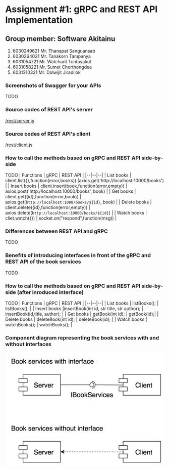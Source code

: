 # Assignment #1: gRPC and REST API Implementation

## Group member: Software Akitainu
1. 6030249621 Mr. Thanapat Sanguansab
2. 6030264021 Mr. Tanakorn Tampanya
3. 6031054721 Mr. Watcharit Tuntayakul
4. 6031058221 Mr. Sumet Chorthongdee
5. 6031310321 Mr. Dolwijit Jiradilok

### Screenshots of Swagger for your APIs
TODO

### Source codes of REST API's server
[/rest/server.js](https://github.com/2110521-2563-1-Software-Architecture/software-akitainu-assignment-1/blob/master/rest/server.js)

### Source codes of REST API's client
[/rest/client.js](https://github.com/2110521-2563-1-Software-Architecture/software-akitainu-assignment-1/blob/master/rest/server.js)

### How to call the methods based on gRPC and REST API side-by-side
TODO
| Functions | gRPC | REST API |
|--|--|--|
| List books | client.list({},function(error,books)) |axios.get('http://localhost:10000/books')  |
| Insert books | client.insert(book,function(error,empty)) | axios.post('http://localhost:10000/books', book) |
| Get books | client.get({id},function(error,book)) | axios.get(`http://localhost:1000/books/${id}`, book) |
| Delete books | client.delete({id},function(error,empty)) | axios.delete(`http://localhost:10000/books/${id}`) |
| Watch books | cliet.watch({}) | socket.on("respond",function(msg)) |

### Differences between REST API and gRPC
TODO

### Benefits of introducing interfaces in front of the gRPC and REST API of the book services
TODO

### How to call the methods based on gRPC and REST API side-by-side (after inroduced interface)
TODO
| Functions | gRPC | REST API |
|--|--|--|
| List books | listBooks(); |  listBooks(); |
| Insert books |insertBook(int id, str title, str author);  | insertBook(id,title, author); |
| Get books | getBook(int id); |  getBook(id);|
| Delete books | deleteBook(int id); | deleteBook(id); |
| Watch books | watchBooks(); | watchBooks(); |

### Component diagram representing the book services with and without interfaces
![](component_diagrams.png?raw=true)
